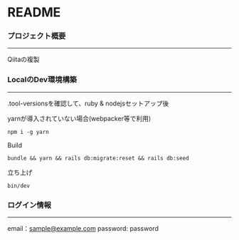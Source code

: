 # README

### プロジェクト概要
---
Qiitaの複製

### LocalのDev環境構築
---
.tool-versionsを確認して、ruby & nodejsセットアップ後

yarnが導入されていない場合(webpacker等で利用)
```
npm i -g yarn
```

Build
```
bundle && yarn && rails db:migrate:reset && rails db:seed
```

立ち上げ
```
bin/dev
```

### ログイン情報
---
email：sample@example.com
password: password
